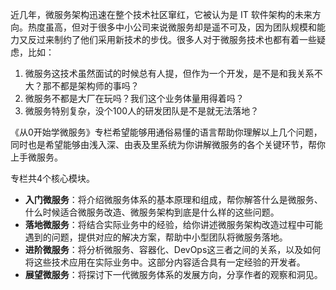 近几年，微服务架构迅速在整个技术社区窜红，它被认为是 IT 软件架构的未来方向。热度虽高，但对于很多中小公司来说微服务却是遥不可及，因为团队规模和能力又反过来制约了他们采用新技术的步伐。很多人对于微服务技术也都有着一些疑虑，比如：

1. 微服务这技术虽然面试的时候总有人提，但作为一个开发，是不是和我关系不大？那不都是架构师的事吗？
2. 微服务不都是大厂在玩吗？我们这个业务体量用得着吗？
3. 微服务特别复杂，没个100人的研发团队是不是就无法落地？

《从0开始学微服务》专栏希望能够用通俗易懂的语言帮助你理解以上几个问题，同时也是希望能够由浅入深、由表及里系统为你讲解微服务的各个关键环节，帮你上手微服务。

专栏共4个核心模块。

- **入门微服务**：将介绍微服务体系的基本原理和组成，帮你解答什么是微服务、什么时候适合微服务改造、微服务架构到底是什么样的这些问题。
- **落地微服务**：将结合实际业务中的经验，给你讲述微服务架构改造过程中可能遇到的问题，提供对应的解决方案，帮助中小型团队将微服务落地。
- **进阶微服务**：将分析微服务、容器化、DevOps这三者之间的关系，以及如何将这些技术应用在实际业务中。这部分内容适合具有一定经验的开发者。
- **展望微服务**：将探讨下一代微服务体系的发展方向，分享作者的观察和洞见。